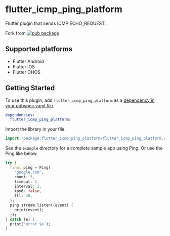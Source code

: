 # flutter_icmp_ping_platform


Flutter plugin that sends ICMP ECHO_REQUEST.

Fork from [![pub package](https://img.shields.io/pub/v/flutter_icmp_ping.svg)](https://pub.dartlang.org/packages/flutter_icmp_ping)

## Supported platforms

- Flutter Android
- Flutter iOS
- Flutter OHOS

## Getting Started

To use this plugin, add `flutter_icmp_ping_platform` as a [dependency in your pubspec.yaml file](https://flutter.io/platform-plugins/).

```yaml
dependencies:
  flutter_icmp_ping_platform:
```

Import the library in your file.

```dart
import 'package:flutter_icmp_ping_platform/flutter_icmp_ping_platform.dart';
```

See the `example` directory for a complete sample app using Ping.
Or use the Ping like below.

```dart
try {
  final ping = Ping(
    'google.com',
    count: 3,
    timeout: 1,
    interval: 1,
    ipv6: false,
    ttl: 40,
  );
  ping.stream.listen((event) {
    print(event);
  });
} catch (e) {
  print('error $e');
}
```
